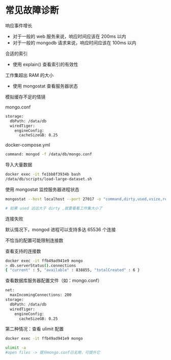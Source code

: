 # 常见故障诊断

响应事件增长
* 对于一般的 web 服务来说，响应时间应该在 200ms 以内
* 对于一般的 mongodb 请求来说，响应时间应该在 100ms 以内

合适的索引
* 使用 explain() 查看索引的有效性

工作集超出 RAM 的大小
* 使用 mongostat 查看服务器状态

模拟缓存不足的情镜

mongo.conf
```sh
storage:
  dbPath: /data/db
  wiredTiger:
    engineConfig:
      cacheSizeGB: 0.25
```

docker-compose.yml

```sh
command: mongod -f /data/db/mongo.conf
```

导入大量数据
```sh
docker exec -it fe1bb8f3934b bash
/data/db/scripts/load-large-dataset.sh
```

使用 mongostat 监控服务器进程状态
```sh
mongostat --host localhost --port 27017 -o "command,dirty,used,vsize,res,conn,time"

# 如果 used 远远大于 dirty ,就要看看工作集大小了
```

连接失败

默认情况下，mongod 进程可以支持多达 65536 个连接

不恰当的配置可能限制连接数

查看支持的连接数
```sh
docker exec -it ffb49ad941e9 mongo
> db.serverStatus().connections
{ "current" : 5, "available" : 838855, "totalCreated" : 6 }
```

查看数据库服务器配置文件（如：mongo.conf）
```sh
net:
  maxIncomingConnections: 200
storage:
  dbPath: /data/db
  wiredTiger:
    engineConfig:
      cacheSizeGB: 0.25
```

第二种情况：查看 ulimit 配置
```sh
docker exec -it ffb49ad941e9 mongo

ulimit -a
#open files -> 提升mongo.conf已无用，可提升它
```